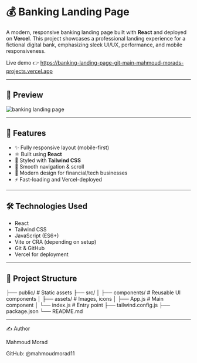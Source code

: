
# 💰 Banking Landing Page

A modern, responsive banking landing page built with **React** and deployed on **Vercel**. This project showcases a professional landing experience for a fictional digital bank, emphasizing sleek UI/UX, performance, and mobile responsiveness.

Live demo 👉 https://banking-landing-page-git-main-mahmoud-morads-projects.vercel.app

---

## 📸 Preview
![banking landing page](https://github.com/user-attachments/assets/176ffb97-b69f-47d8-ac4b-1293e74b6543)

---

## 🚀 Features

- ✨ Fully responsive layout (mobile-first)
- ⚛️ Built using **React**
- 🎨 Styled with **Tailwind CSS**
- 🧭 Smooth navigation & scroll
- 💼 Modern design for financial/tech businesses
- ⚡ Fast-loading and Vercel-deployed

---

## 🛠️ Technologies Used

- React
- Tailwind CSS
- JavaScript (ES6+)
- Vite or CRA (depending on setup)
- Git & GitHub
- Vercel for deployment

---

## 📂 Project Structure

├── public/ # Static assets
├── src/
│ ├── components/ # Reusable UI components
│ ├── assets/ # Images, icons
│ ├── App.js # Main component
│ └── index.js # Entry point
├── tailwind.config.js
├── package.json
└── README.md

---
✍️ Author

Mahmoud Morad

GitHub: @mahmoudmorad11
